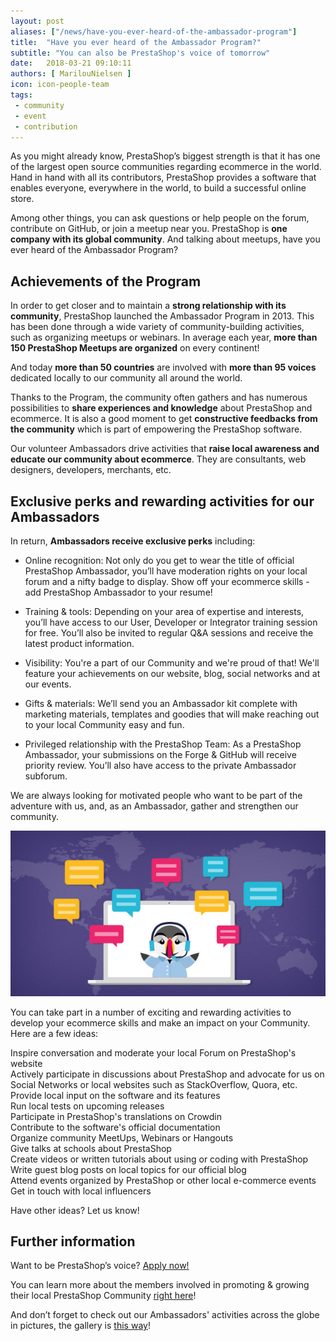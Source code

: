 ```yaml
---
layout: post
aliases: ["/news/have-you-ever-heard-of-the-ambassador-program"]
title:  "Have you ever heard of the Ambassador Program?"
subtitle: "You can also be PrestaShop's voice of tomorrow"
date:   2018-03-21 09:10:11
authors: [ MarilouNielsen ]
icon: icon-people-team
tags:
 - community
 - event
 - contribution
---
```


As you might already know, PrestaShop’s biggest strength is that it has one of the largest open source communities regarding ecommerce in the world. Hand in hand with all its contributors, PrestaShop provides a software that enables everyone, everywhere in the world, to build a successful online store.

Among other things, you can ask questions or help people on the forum, contribute on GitHub, or join a meetup near you. PrestaShop is **one company with its global community**. And talking about meetups, have you ever heard of the Ambassador Program?


## Achievements of the Program

In order to get closer and to maintain a **strong relationship with its community**, PrestaShop launched the Ambassador Program in 2013. This has been done through a wide variety of community-building activities, such as organizing meetups or webinars. In average each year, **more than 150 PrestaShop Meetups are organized** on every continent!

And today **more than 50 countries** are involved with **more than 95 voices** dedicated locally to our community all around the world. 

Thanks to the Program, the community often gathers and has numerous possibilities to **share experiences and knowledge** about PrestaShop and ecommerce. It is also a good moment to get **constructive feedbacks from the community** which is part of empowering the PrestaShop software.

Our volunteer Ambassadors drive activities that **raise local awareness and educate our community about ecommerce**. They are consultants, web designers, developers, merchants, etc.


## Exclusive perks and rewarding activities for our Ambassadors

In return, **Ambassadors receive exclusive perks** including:

- Online recognition: Not only do you get to wear the title of official PrestaShop Ambassador, you’ll have moderation rights on your local forum and a nifty badge to display. Show off your ecommerce skills - add PrestaShop Ambassador to your resume!

- Training & tools: Depending on your area of expertise and interests, you’ll have access to our User, Developer or Integrator training session for free. You’ll also be invited to regular Q&A sessions and receive the latest product information.

- Visibility: You're a part of our Community and we're proud of that! We'll feature your achievements on our website, blog, social networks and at our events.

- Gifts & materials: We’ll send you an Ambassador kit complete with marketing materials, templates and goodies that will make reaching out to your local Community easy and fun.

- Privileged relationship with the PrestaShop Team: As a PrestaShop Ambassador, your submissions on the Forge & GitHub will receive priority review. You’ll also have access to the private Ambassador subforum.

We are always looking for motivated people who want to be part of the adventure with us, and, as an Ambassador, gather and strengthen our community.

![Ambassadors Program Badge](/assets/images/2018/03/Ambassadors_Program.jpg)

You can take part in a number of exciting and rewarding activities to develop your ecommerce skills and make an impact on your Community. Here are a few ideas:

Inspire conversation and moderate your local Forum on PrestaShop's website
<br>Actively participate in discussions about PrestaShop and advocate for us on Social Networks or local websites such as StackOverflow, Quora, etc.
<br>Provide local input on the software and its features
<br>Run local tests on upcoming releases
<br>Participate in PrestaShop's translations on Crowdin
<br>Contribute to the software's official documentation
<br>Organize community MeetUps, Webinars or Hangouts
<br>Give talks at schools about PrestaShop
<br>Create videos or written tutorials about using or coding with PrestaShop
<br>Write guest blog posts on local topics for our official blog
<br>Attend events organized by PrestaShop or other local e-commerce events
<br>Get in touch with local influencers

Have other ideas? Let us know!


## Further information

Want to be PrestaShop’s voice? [Apply now!](http://ambassadors.prestashop.com/application-form)

You can learn more about the members involved in promoting & growing their local PrestaShop Community [right here](http://ambassadors.prestashop.com/ambassadors)!

And don’t forget to check out our Ambassadors' activities across the globe in pictures, the gallery is [this way](http://ambassadors.prestashop.com/galleries)!
